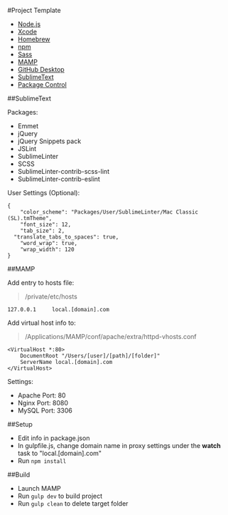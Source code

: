 #Project Template

- [Node.js](https://nodejs.org/)
- [Xcode](https://itunes.apple.com/us/app/xcode/id497799835?mt=12)
- [Homebrew](http://brew.sh/)
- [npm](https://docs.npmjs.com/getting-started/installing-node)
- [Sass](http://sass-lang.com/install)
- [MAMP](https://www.mamp.info/en/downloads/)
- [GitHub Desktop](https://desktop.github.com/)
- [SublimeText](http://www.sublimetext.com/3)
- [Package Control](https://packagecontrol.io/installation)

##SublimeText

Packages:

- Emmet
- jQuery
- jQuery Snippets pack
- JSLint
- SublimeLinter
- SCSS
- SublimeLinter-contrib-scss-lint
- SublimeLinter-contrib-eslint

User Settings (Optional):

```
{
	"color_scheme": "Packages/User/SublimeLinter/Mac Classic (SL).tmTheme",
	"font_size": 12,
	"tab_size": 2,
  "translate_tabs_to_spaces": true,
	"word_wrap": true,
	"wrap_width": 120
}

```

##MAMP

Add entry to hosts file:

> /private/etc/hosts

```
127.0.0.1     local.[domain].com
```

Add virtual host info to:

> /Applications/MAMP/conf/apache/extra/httpd-vhosts.conf

```
<VirtualHost *:80>
    DocumentRoot "/Users/[user]/[path]/[folder]"
    ServerName local.[domain].com
</VirtualHost>
```

Settings:

- Apache Port: 80
- Nginx Port: 8080
- MySQL Port: 3306

##Setup

- Edit info in package.json
- In gulpfile.js, change domain name in proxy settings under the **watch** task to "local.[domain].com"
- Run `npm install`

##Build

- Launch MAMP
- Run `gulp dev` to build project
- Run `gulp clean` to delete target folder

